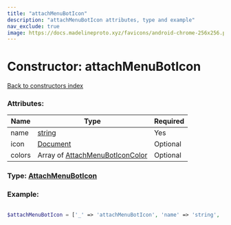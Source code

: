 ```yaml
---
title: "attachMenuBotIcon"
description: "attachMenuBotIcon attributes, type and example"
nav_exclude: true
image: https://docs.madelineproto.xyz/favicons/android-chrome-256x256.png
---
```

# Constructor: attachMenuBotIcon  
[Back to constructors index](/API_docs/constructors/index.html)



### Attributes:

| Name     |    Type       | Required |
|----------|---------------|----------|
|name|[string](/API_docs/types/string.html) | Yes|
|icon|[Document](/API_docs/types/Document.html) | Optional|
|colors|Array of [AttachMenuBotIconColor](/API_docs/types/AttachMenuBotIconColor.html) | Optional|



### Type: [AttachMenuBotIcon](/API_docs/types/AttachMenuBotIcon.html)


### Example:

```php

$attachMenuBotIcon = ['_' => 'attachMenuBotIcon', 'name' => 'string', 'icon' => Document, 'colors' => [AttachMenuBotIconColor, AttachMenuBotIconColor]];
```  
